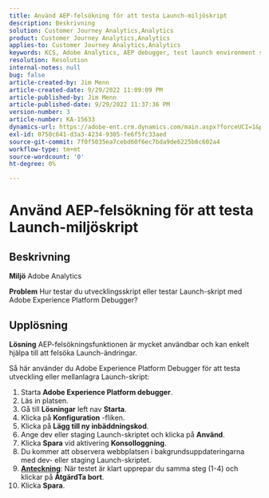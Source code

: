 ```yaml
---
title: Använd AEP-felsökning för att testa Launch-miljöskript
description: Beskrivning
solution: Customer Journey Analytics,Analytics
product: Customer Journey Analytics,Analytics
applies-to: Customer Journey Analytics,Analytics
keywords: KCS, Adobe Analytics, AEP debugger, test launch environment scripts, Adobe Experience Platform, how to
resolution: Resolution
internal-notes: null
bug: false
article-created-by: Jim Menn
article-created-date: 9/29/2022 11:09:09 PM
article-published-by: Jim Menn
article-published-date: 9/29/2022 11:37:36 PM
version-number: 3
article-number: KA-15633
dynamics-url: https://adobe-ent.crm.dynamics.com/main.aspx?forceUCI=1&pagetype=entityrecord&etn=knowledgearticle&id=82e3aeb3-4b40-ed11-9db1-0022480866ad
exl-id: 0750c641-d3a3-4234-9305-fe6f5fc33aed
source-git-commit: 7f0f5035ea7cebd60f6ec7bda9de6225b6c602a4
workflow-type: tm+mt
source-wordcount: '0'
ht-degree: 0%

---
```


# Använd AEP-felsökning för att testa Launch-miljöskript

## Beskrivning


<b>Miljö</b>
Adobe Analytics

<b>Problem</b>
Hur testar du utvecklingsskript eller testar Launch-skript med Adobe Experience Platform Debugger?


## Upplösning


<b>Lösning</b>
AEP-felsökningsfunktionen är mycket användbar och kan enkelt hjälpa till att felsöka Launch-ändringar.

Så här använder du Adobe Experience Platform Debugger för att testa utveckling eller mellanlagra Launch-skript:

1. Starta <b>Adobe Experience Platform debugger</b>.
2. Läs in platsen.
3. Gå till <b>Lösningar</b> left nav  <b>Starta</b>.
4. Klicka på <b>Konfiguration</b> -fliken.
5. Klicka på <b>Lägg till ny inbäddningskod</b>.
6. Ange dev eller staging Launch-skriptet och klicka på <b>Använd</b>.
7. Klicka <b>Spara</b> vid aktivering <b>Konsolloggning</b>.
8. Du kommer att observera webbplatsen i bakgrundsuppdateringarna med dev- eller staging Launch-skriptet.
9. <b><u>Anteckning</u></b>: När testet är klart upprepar du samma steg (1-4) och klickar på <b>Åtgärd</b><b>Ta bort</b>.
10. Klicka <b>Spara</b>.
